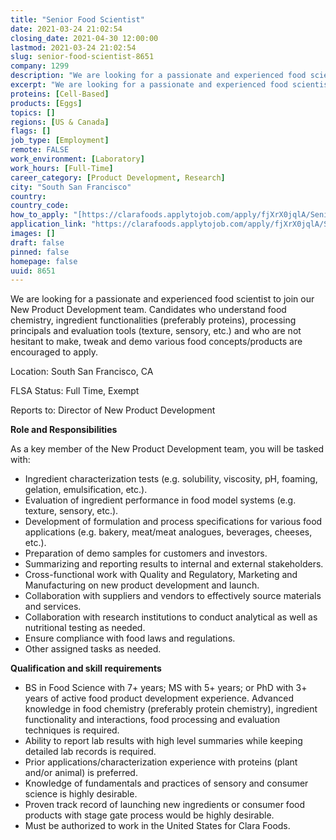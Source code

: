 ```yaml
---
title: "Senior Food Scientist"
date: 2021-03-24 21:02:54
closing_date: 2021-04-30 12:00:00
lastmod: 2021-03-24 21:02:54
slug: senior-food-scientist-8651
company: 1299
description: "We are looking for a passionate and experienced food scientist to join our New Product Development team. Candidates who understand food chemistry, ingredient functionalities (preferably proteins), processing principals and evaluation tools (texture, sensory, etc.) and who are not hesitant to make, tweak and demo various food concepts/products are encouraged to apply.Location: South San Francisco, CAFLSA Status: Full Time, ExemptReports to: Director of New Product DevelopmentRole and Responsibilities"
excerpt: "We are looking for a passionate and experienced food scientist to join our New Product Development team. Candidates who understand food chemistry, ingredient functionalities (preferably proteins), processing principals and evaluation tools (texture, sensory, etc.) and who are not hesitant to make, tweak and demo various food concepts/products are encouraged to apply.Location: South San Francisco, CAFLSA Status: Full Time, ExemptReports to: Director of New Product DevelopmentRole and Responsibilities"
proteins: [Cell-Based]
products: [Eggs]
topics: []
regions: [US & Canada]
flags: []
job_type: [Employment]
remote: FALSE
work_environment: [Laboratory]
work_hours: [Full-Time]
career_category: [Product Development, Research]
city: "South San Francisco"
country: 
country_code: 
how_to_apply: "[https://clarafoods.applytojob.com/apply/fjXrX0jqlA/Senior-Food-Scientis...](https://clarafoods.applytojob.com/apply/fjXrX0jqlA/Senior-Food-Scientist?source=proteinreport)"
application_link: "https://clarafoods.applytojob.com/apply/fjXrX0jqlA/Senior-Food-Scientist?source=proteinreport"
images: []
draft: false
pinned: false
homepage: false
uuid: 8651
---
```

We are looking for a passionate and experienced food scientist to join
our New Product Development team. Candidates who understand food
chemistry, ingredient functionalities (preferably proteins), processing
principals and evaluation tools (texture, sensory, etc.) and who are not
hesitant to make, tweak and demo various food concepts/products are
encouraged to apply.

Location: South San Francisco, CA

FLSA Status: Full Time, Exempt

Reports to: Director of New Product Development

**Role and Responsibilities**

As a key member of the New Product Development team, you will be tasked
with:

-   Ingredient characterization tests (e.g. solubility, viscosity, pH,
    foaming, gelation, emulsification, etc.).
-   Evaluation of ingredient performance in food model systems (e.g.
    texture, sensory, etc.).
-   Development of formulation and process specifications for various
    food applications (e.g. bakery, meat/meat analogues, beverages,
    cheeses, etc.).
-   Preparation of demo samples for customers and investors.
-   Summarizing and reporting results to internal and external
    stakeholders.
-   Cross-functional work with Quality and Regulatory, Marketing and
    Manufacturing on new product development and launch.
-   Collaboration with suppliers and vendors to effectively source
    materials and services.
-   Collaboration with research institutions to conduct analytical as
    well as nutritional testing as needed.
-   Ensure compliance with food laws and regulations.
-   Other assigned tasks as needed.

**Qualification and skill requirements**

-   BS in Food Science with 7+ years; MS with 5+ years; or PhD with 3+
    years of active food product development experience. Advanced
    knowledge in food chemistry (preferably protein chemistry),
    ingredient functionality and interactions, food processing and
    evaluation techniques is required.
-   Ability to report lab results with high level summaries while
    keeping detailed lab records is required.
-   Prior applications/characterization experience with proteins (plant
    and/or animal) is preferred.
-   Knowledge of fundamentals and practices of sensory and consumer
    science is highly desirable.
-   Proven track record of launching new ingredients or consumer food
    products with stage gate process would be highly desirable.
-   Must be authorized to work in the United States for Clara Foods.

